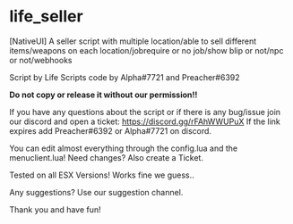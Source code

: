 # life_seller
[NativeUI] A seller script with multiple location/able to sell different items/weapons on each location/jobrequire or no job/show blip or not/npc or not/webhooks

Script by Life Scripts code by Alpha#7721 and Preacher#6392

**Do not copy or release it without our permission!!**

If you have any questions about the script or if there is any bug/issue join our discord and open a ticket: https://discord.gg/rFAhWWUPuX If the link expires add Preacher#6392 or Alpha#7721 on discord.

You can edit almost everything through the config.lua and the menuclient.lua! Need changes? Also create a Ticket.

Tested on all ESX Versions! Works fine we guess..

Any suggestions? Use our suggestion channel.

Thank you and have fun!
